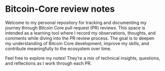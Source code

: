 # Bitcoin-Core review notes

Welcome to my personal repository for tracking and documenting my journey through Bitcoin Core pull request (PR) reviews. This space is intended as a learning tool where I record my observations, thoughts, and comments while diving into the PR review process. The goal is to deepen my understanding of Bitcoin Core development, improve my skills, and contribute meaningfully to the ecosystem over time.

Feel free to explore my notes! They’re a mix of technical insights, questions, and reflections as I work through each PR.
